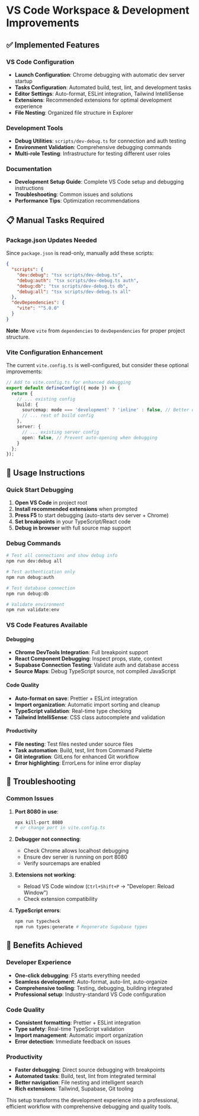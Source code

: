# VS Code Workspace & Development Improvements

## ✅ Implemented Features

### VS Code Configuration
- **Launch Configuration**: Chrome debugging with automatic dev server startup
- **Tasks Configuration**: Automated build, test, lint, and development tasks  
- **Editor Settings**: Auto-format, ESLint integration, Tailwind IntelliSense
- **Extensions**: Recommended extensions for optimal development experience
- **File Nesting**: Organized file structure in Explorer

### Development Tools
- **Debug Utilities**: `scripts/dev-debug.ts` for connection and auth testing
- **Environment Validation**: Comprehensive debugging commands
- **Multi-role Testing**: Infrastructure for testing different user roles

### Documentation
- **Development Setup Guide**: Complete VS Code setup and debugging instructions
- **Troubleshooting**: Common issues and solutions
- **Performance Tips**: Optimization recommendations

## 📋 Manual Tasks Required

### Package.json Updates Needed

Since `package.json` is read-only, manually add these scripts:

```json
{
  "scripts": {
    "dev:debug": "tsx scripts/dev-debug.ts",
    "debug:auth": "tsx scripts/dev-debug.ts auth",
    "debug:db": "tsx scripts/dev-debug.ts db", 
    "debug:all": "tsx scripts/dev-debug.ts all"
  },
  "devDependencies": {
    "vite": "^5.0.0"
  }
}
```

**Note**: Move `vite` from `dependencies` to `devDependencies` for proper project structure.

### Vite Configuration Enhancement

The current `vite.config.ts` is well-configured, but consider these optional improvements:

```typescript
// Add to vite.config.ts for enhanced debugging
export default defineConfig(({ mode }) => {
  return {
    // ... existing config
    build: {
      sourcemap: mode === 'development' ? 'inline' : false, // Better debugging
      // ... rest of build config
    },
    server: {
      // ... existing server config
      open: false, // Prevent auto-opening when debugging
    }
  };
});
```

## 🚀 Usage Instructions

### Quick Start Debugging

1. **Open VS Code** in project root
2. **Install recommended extensions** when prompted
3. **Press F5** to start debugging (auto-starts dev server + Chrome)
4. **Set breakpoints** in your TypeScript/React code
5. **Debug in browser** with full source map support

### Debug Commands

```bash
# Test all connections and show debug info
npm run dev:debug all

# Test authentication only
npm run debug:auth

# Test database connection
npm run debug:db

# Validate environment
npm run validate:env
```

### VS Code Features Available

#### Debugging
- **Chrome DevTools Integration**: Full breakpoint support
- **React Component Debugging**: Inspect props, state, context
- **Supabase Connection Testing**: Validate auth and database access
- **Source Maps**: Debug TypeScript source, not compiled JavaScript

#### Code Quality
- **Auto-format on save**: Prettier + ESLint integration
- **Import organization**: Automatic import sorting and cleanup
- **TypeScript validation**: Real-time type checking
- **Tailwind IntelliSense**: CSS class autocomplete and validation

#### Productivity
- **File nesting**: Test files nested under source files
- **Task automation**: Build, test, lint from Command Palette
- **Git integration**: GitLens for enhanced Git workflow
- **Error highlighting**: ErrorLens for inline error display

## 🔧 Troubleshooting

### Common Issues

1. **Port 8080 in use**:
   ```bash
   npx kill-port 8080
   # or change port in vite.config.ts
   ```

2. **Debugger not connecting**:
   - Check Chrome allows localhost debugging
   - Ensure dev server is running on port 8080
   - Verify sourcemaps are enabled

3. **Extensions not working**:
   - Reload VS Code window (`Ctrl+Shift+P` → "Developer: Reload Window")
   - Check extension compatibility

4. **TypeScript errors**:
   ```bash
   npm run typecheck
   npm run types:generate # Regenerate Supabase types
   ```

## 🎯 Benefits Achieved

### Developer Experience
- **One-click debugging**: F5 starts everything needed
- **Seamless development**: Auto-format, auto-lint, auto-organize
- **Comprehensive tooling**: Testing, debugging, building integrated
- **Professional setup**: Industry-standard VS Code configuration

### Code Quality
- **Consistent formatting**: Prettier + ESLint integration
- **Type safety**: Real-time TypeScript validation  
- **Import management**: Automatic import organization
- **Error detection**: Immediate feedback on issues

### Productivity
- **Faster debugging**: Direct source debugging with breakpoints
- **Automated tasks**: Build, test, lint from integrated terminal
- **Better navigation**: File nesting and intelligent search
- **Rich extensions**: Tailwind, Supabase, Git tooling

This setup transforms the development experience into a professional, efficient workflow with comprehensive debugging and quality tools.
